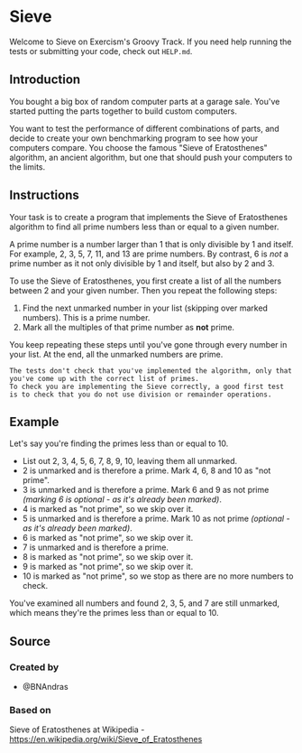 # Sieve

Welcome to Sieve on Exercism's Groovy Track.
If you need help running the tests or submitting your code, check out `HELP.md`.

## Introduction

You bought a big box of random computer parts at a garage sale.
You've started putting the parts together to build custom computers.

You want to test the performance of different combinations of parts, and decide to create your own benchmarking program to see how your computers compare.
You choose the famous "Sieve of Eratosthenes" algorithm, an ancient algorithm, but one that should push your computers to the limits.

## Instructions

Your task is to create a program that implements the Sieve of Eratosthenes algorithm to find all prime numbers less than or equal to a given number.

A prime number is a number larger than 1 that is only divisible by 1 and itself.
For example, 2, 3, 5, 7, 11, and 13 are prime numbers.
By contrast, 6 is _not_ a prime number as it not only divisible by 1 and itself, but also by 2 and 3.

To use the Sieve of Eratosthenes, you first create a list of all the numbers between 2 and your given number.
Then you repeat the following steps:

1. Find the next unmarked number in your list (skipping over marked numbers).
   This is a prime number.
2. Mark all the multiples of that prime number as **not** prime.

You keep repeating these steps until you've gone through every number in your list.
At the end, all the unmarked numbers are prime.

~~~~exercism/note
The tests don't check that you've implemented the algorithm, only that you've come up with the correct list of primes.
To check you are implementing the Sieve correctly, a good first test is to check that you do not use division or remainder operations.
~~~~

## Example

Let's say you're finding the primes less than or equal to 10.

- List out 2, 3, 4, 5, 6, 7, 8, 9, 10, leaving them all unmarked.
- 2 is unmarked and is therefore a prime.
  Mark 4, 6, 8 and 10 as "not prime".
- 3 is unmarked and is therefore a prime.
  Mark 6 and 9 as not prime _(marking 6 is optional - as it's already been marked)_.
- 4 is marked as "not prime", so we skip over it.
- 5 is unmarked and is therefore a prime.
  Mark 10 as not prime _(optional - as it's already been marked)_.
- 6 is marked as "not prime", so we skip over it.
- 7 is unmarked and is therefore a prime.
- 8 is marked as "not prime", so we skip over it.
- 9 is marked as "not prime", so we skip over it.
- 10 is marked as "not prime", so we stop as there are no more numbers to check.

You've examined all numbers and found 2, 3, 5, and 7 are still unmarked, which means they're the primes less than or equal to 10.

## Source

### Created by

- @BNAndras

### Based on

Sieve of Eratosthenes at Wikipedia - https://en.wikipedia.org/wiki/Sieve_of_Eratosthenes